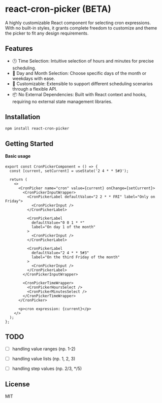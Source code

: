 # react-cron-picker (BETA)
A highly customizable React component for selecting cron expressions.
With no built-in styles, it grants complete freedom to customize and theme the picker to fit any design requirements.

## Features

- 🕒 Time Selection: Intuitive selection of hours and minutes for precise scheduling.
- 📅 Day and Month Selection: Choose specific days of the month or weekdays with ease.
- 🚀 Customizable: Extensible to support different scheduling scenarios through a flexible API.
- 📦 No External Dependencies: Built with React context and hooks, requiring no external state management libraries.

## Installation

```bash
npm install react-cron-picker
```

## Getting Started

#### Basic usage

```tsx
export const CronPickerComponent = () => {
  const [current, setCurrent] = useState('2 4 * * 5#3');

  return (
    <>
      <CronPicker name="cron" value={current} onChange={setCurrent}>
        <CronPickerInputWrapper>
          <CronPickerLabel defaultValue="2 2 * * FRI" label="Only on Friday">
            <CronPickerInput />
          </CronPickerLabel>

          <CronPickerLabel
            defaultValue="0 0 1 * *"
            label="On day 1 of the month"
          >
            <CronPickerInput />
          </CronPickerLabel>

          <CronPickerLabel
            defaultValue="2 4 * * 5#3"
            label="On the third Friday of the month"
          >
            <CronPickerInput />
          </CronPickerLabel>
        </CronPickerInputWrapper>

        <CronPickerTimeWrapper>
          <CronPickerHoursSelect />
          <CronPickerMinutesSelect />
        </CronPickerTimeWrapper>
      </CronPicker>

      <p>cron expression: {current}</p>
    </>
  );
};
```

## TODO

- [ ] handling value ranges (np. 1-2)
- [ ] handling value lists (np. 1, 2, 3)
- [ ] handling step values (np. 2/3, */5)


## License
MIT